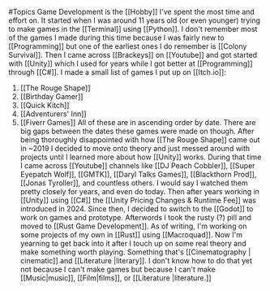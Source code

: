 #Topics 
Game Development is the [[Hobby]] I've spent the most time and effort on. It started when I was around 11 years old (or even younger) trying to make games in the [[Terminal]] using [[Python]]. I don't remember most of the games I made during this time because I was fairly new to [[Programming]] but one of the earliest ones I do remember is [[Colony Survival]].
Then I came across [[Brackeys]] on [[Youtube]] and got started with [[Unity]] which I used for years while I got better at [[Programming]] through [[C#]].
I made a small list of games I put up on [[Itch.io]]:
1. [[The Rouge Shape]]
2. [[Birthday Gamer]]
3. [[Quick Kitch]]
4. [[Adventurers' Inn]]
5. [[Fiverr Games]]
All of these are in ascending order by date.
There are big gaps between the dates these games were made on though. After being thoroughly disappointed with how [[The Rouge Shape]] came out in ~2019 I decided to move onto theory and just messed around with projects until I learned more about how [[Unity]] works. 
During that time I came across [[Youtube]] channels like [[DJ Peach Cobbler]], [[Super Eyepatch Wolf]], [[GMTK]], [[Daryl Talks Games]], [[Blackthorn Prod]], [[Jonas Tyroller]], and countless others. I would say I watched them pretty closely for years, and even do today.
Then after years working in [[Unity]] using [[C#]] the [[Unity Pricing Changes & Runtime Fee]] was introduced in 2024. Since then, I decided to switch to the [[Godot]] to work on games and prototype. Afterwords I took the rusty (?) pill and moved to [[Rust Game Development]].
As of writing, I'm working on some projects of my own in [[Rust]] using [[Macroquad]].
Now I'm yearning to get back into it after I touch up on some real theory and make something worth playing. Something that's [[Cinematography | cinematic]] and [[Literature |literary]]. I don't know how to do that yet not because I can't make games but because I can't make [[Music|music]], [[Film|films]], or [[Literature |literature.]]